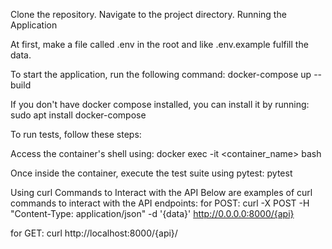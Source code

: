 Clone the repository.
Navigate to the project directory.
Running the Application

At first, make a file called .env in the root and like .env.example fulfill the data.

To start the application, run the following command:
docker-compose up --build

If you don't have docker compose installed, you can install it by running:
sudo apt install docker-compose

To run tests, follow these steps:

Access the container's shell using:
docker exec -it <container_name> bash

Once inside the container, execute the test suite using pytest:
pytest

Using curl Commands to Interact with the API
Below are examples of curl commands to interact with the API endpoints:
for POST:
curl -X POST -H "Content-Type: application/json" -d '{data}' http://0.0.0.0:8000/{api}

for GET:
curl http://localhost:8000/{api}/
